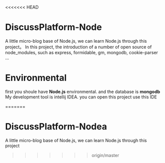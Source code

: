 <<<<<<< HEAD
# DiscussPlatform-Node 
A little micro-blog base of Node.js, we can learn Node.js through this project。
In this project, the introduction of a number of open source of node_modules, such as express, formidable, gm, mongodb, cookie-parser ...

# Environmental 
first you shoule have **Node.js** environmental.  and the database is **mongodb**
My development tool  is intellij IDEA. you can open this project use this IDE

=======
# DiscussPlatform-Nodea 
A little micro-blog base of Node.js, we can learn Node.js through this project
>>>>>>> origin/master
